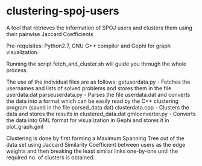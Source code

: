 clustering-spoj-users
=====================

A tool that retrieves the information of SPOJ users and clusters them using their pairwise Jaccard Coefficients

Pre-requisites: Python2.7, GNU G++ compiler and Gephi for graph visualization.

Running the script fetch_and_cluster.sh will guide you through the whole process.

The use of the individual files are as follows:
getuserdata.py - Fetches the usernames and lists of solved problems and stores them in the file userdata.dat
parseuserdata.py - Parses the file userdata.dat and converts the data into a format which can be easily read by the C++ clustering program (saved in the file parsed_data.dat)
clusterdata.cpp - Clusters the data and stores the results in clustered_data.dat
gmlconverter.py - Converts the data into GML format for visualization in Gephi and stores it in plot_graph.gml

Clustering is done by first forming a Maximum Spanning Tree out of the data set using Jaccard Similarity Coefficient between users as the edge weights and then breaking the least similar links one-by-one until the required no. of clusters is obtained.

